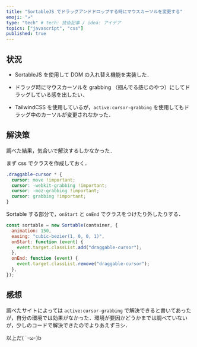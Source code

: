 ```yaml
---
title: "SortableJS でドラッグアンドドロップする時にマウスカーソルを変更する"
emoji: "↗️"
type: "tech" # tech: 技術記事 / idea: アイデア
topics: ["javascript", "css"]
published: true
---
```


## 状況

- SortableJS を使用して DOM の入れ替え機能を実装した．

- ドラッグ時にマウスカーソルを grabbing （掴んでる感じのやつ）にしてドラッグしている感を出したい．

- TailwindCSS を使用しているが，`active:cursor-grabbing` を使用してもドラッグ中のカーソルが変更されなかった．

## 解決策

調べた結果，気合いで解決するしかなかった．

まず css でクラスを作成しておく．

```css
.draggable-cursor * {
  cursor: move !important;
  cursor: -webkit-grabbing !important;
  cursor: -moz-grabbing !important;
  cursor: grabbing !important;
}
```

Sortable する部分で，`onStart` と `onEnd` でクラスをつけたり外したりする．

```js
const sortable = new Sortable(container, {
  animation: 150,
  easing: "cubic-bezier(1, 0, 0, 1)",
  onStart: function (event) {
    event.target.classList.add("draggable-cursor");
  },
  onEnd: function (event) {
    event.target.classList.remove("draggable-cursor");
  },
});
```

## 感想

調べたサイトによっては `active:cursor-grabbing` で解決できると書いてあったが，自分の環境では効果がなかった．環境が要因かどうかまでは調べていないが，少しのコードで解決できたのでよりあえずヨシ．

以上だ( `･ω･)b
